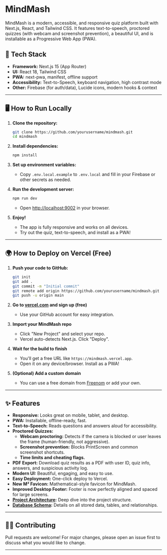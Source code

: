 # MindMash

MindMash is a modern, accessible, and responsive quiz platform built with Next.js, React, and Tailwind CSS. It features text-to-speech, proctored quizzes (with webcam and screenshot prevention), a beautiful UI, and is installable as a Progressive Web App (PWA).

## 🚀 Tech Stack
- **Framework:** Next.js 15 (App Router)
- **UI:** React 18, Tailwind CSS
- **PWA:** next-pwa, manifest, offline support
- **Accessibility:** Text-to-Speech, keyboard navigation, high contrast mode
- **Other:** Firebase (for auth/data), Lucide icons, modern hooks & context

---

## 🖥️ How to Run Locally

1. **Clone the repository:**
   ```sh
   git clone https://github.com/yourusername/mindmash.git
   cd mindmash
   ```

2. **Install dependencies:**
   ```sh
   npm install
   ```

3. **Set up environment variables:**
   - Copy `.env.local.example` to `.env.local` and fill in your Firebase or other secrets as needed.

4. **Run the development server:**
   ```sh
   npm run dev
   ```
   - Open [http://localhost:9002](http://localhost:9002) in your browser.

5. **Enjoy!**
   - The app is fully responsive and works on all devices.
   - Try out the quiz, text-to-speech, and install as a PWA!

---

## 🌍 How to Deploy on Vercel (Free)

1. **Push your code to GitHub:**
   ```sh
   git init
   git add .
   git commit -m "Initial commit"
   git remote add origin https://github.com/yourusername/mindmash.git
   git push -u origin main
   ```

2. **Go to [vercel.com](https://vercel.com/) and sign up (free)**
   - Use your GitHub account for easy integration.

3. **Import your MindMash repo**
   - Click "New Project" and select your repo.
   - Vercel auto-detects Next.js. Click "Deploy".

4. **Wait for the build to finish**
   - You'll get a free URL like `https://mindmash.vercel.app`.
   - Open it on any device/browser. Install as a PWA!

5. **(Optional) Add a custom domain**
   - You can use a free domain from [Freenom](https://www.freenom.com/) or add your own.

---

## ✨ Features
- **Responsive:** Looks great on mobile, tablet, and desktop.
- **PWA:** Installable, offline-ready, fast.
- **Text-to-Speech:** Reads questions and answers aloud for accessibility.
- **Proctored Quizzes:**
  - **Webcam proctoring:** Detects if the camera is blocked or user leaves the frame (human-friendly, not aggressive).
  - **Screenshot prevention:** Blocks PrintScreen and common screenshot shortcuts.
  - **Time limits and cheating flags.**
- **PDF Export:** Download quiz results as a PDF with user ID, quiz info, answers, and suspicious activity log.
- **Modern UI:** Beautiful, engaging, and easy to use.
- **Easy Deployment:** One-click deploy to Vercel.
- **New M² Favicon:** Mathematical-style favicon for MindMash.
- **Improved Desktop Footer:** Footer is now perfectly aligned and spaced for large screens.
- **[Project Architecture](./docs/architecture.md):** Deep dive into the project structure.
- **[Database Schema](./docs/database-schema.md):** Details on all stored data, tables, and relationships.

---

## 🧑‍💻 Contributing
Pull requests are welcome! For major changes, please open an issue first to discuss what you would like to change.

---
